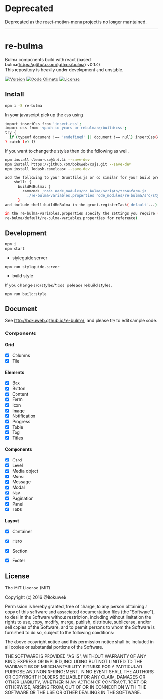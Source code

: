 # Deprecated

Deprecated as the react-motion-menu project is no longer maintained.

---

# re-bulma

Bulma components build with react (based bulma(https://github.com/jgthms/bulma) v0.1.0)    
This repository is heavily under development and unstable.    

[![Version](https://img.shields.io/npm/v/re-bulma.svg?style=flat-square)](https://www.npmjs.com/package/re-bulma)
[![Code Climate](https://img.shields.io/codeclimate/github/bokuweb/re-bulma/badges/gpa.svg?style=flat-square)](https://codeclimate.com/github/bokuweb/re-bulma)
[![License](https://img.shields.io/npm/l/re-bulma.svg?style=flat-square)](https://github.com/bokuweb/re-bulma#license)

## Install

``` sh
npm i -S re-bulma
```

In your javascript pick up the css using 
``` sh
import insertCss from 'insert-css';
import css from '<path to yours or rebulmas>/build/css';
try {
  if (typeof document !== 'undefined' || document !== null) insertCss(css, { prepend: true });
} catch (e) {}
```

If you want to change the styles then do the following as well.
``` sh
npm install clean-css@3.4.18 --save-dev
npm install https://github.com/bokuweb/csjs.git --save-dev
npm install lodash.camelcase --save-dev

add the following to your Gruntfile.js or do similar for your build process
    shell: {
      buildReBulma: {
        command: 'node node_modules/re-bulma/scripts/transform.js
          ./re-bulma-variables.properties node_modules/re-bulma/src/styles/ build/ no'
      }
and include shell:buildReBulma in the grunt.registerTask('default'...) line

in the re-bulma-variables.properties specify the settings you require (see the 
re-bulma/default/re-bulma-variables.properties for reference)
```

## Development

``` sh
npm i
npm start
```

- styleguide server 

```
npm run styleguide-server
```

- build style

If you change src/styles/*.css, pelease rebuild styles.

```
npm run build:style
```


## Document

See http://bokuweb.github.io/re-bulma/, and please try to edit sample code.

### Components

#### Grid

- [x] Columns
- [x] Tile

#### Elements

- [x] Box
- [x] Button
- [x] Content
- [x] Form
- [x] Icon
- [x] Image
- [x] Notification
- [x] Progress 
- [x] Table
- [x] Tag
- [x] Titles

#### Components

- [x] Card
- [x] Level
- [x] Media object
- [x] Menu
- [x] Message
- [x] Modal
- [x] Nav
- [x] Pagination
- [x] Panel
- [x] Tabs

#### Layout

- [x] Container
- [x] Hero
- [x] Section
- [x] Footer


## License

The MIT License (MIT)

Copyright (c) 2016 @Bokuweb

Permission is hereby granted, free of charge, to any person obtaining a copy of this software and associated documentation files (the "Software"), to deal in the Software without restriction, including without limitation the rights to use, copy, modify, merge, publish, distribute, sublicense, and/or sell copies of the Software, and to permit persons to whom the Software is furnished to do so, subject to the following conditions:

The above copyright notice and this permission notice shall be included in all copies or substantial portions of the Software.

THE SOFTWARE IS PROVIDED "AS IS", WITHOUT WARRANTY OF ANY KIND, EXPRESS OR IMPLIED, INCLUDING BUT NOT LIMITED TO THE WARRANTIES OF MERCHANTABILITY, FITNESS FOR A PARTICULAR PURPOSE AND NONINFRINGEMENT. IN NO EVENT SHALL THE AUTHORS OR COPYRIGHT HOLDERS BE LIABLE FOR ANY CLAIM, DAMAGES OR OTHER LIABILITY, WHETHER IN AN ACTION OF CONTRACT, TORT OR OTHERWISE, ARISING FROM, OUT OF OR IN CONNECTION WITH THE SOFTWARE OR THE USE OR OTHER DEALINGS IN THE SOFTWARE.

